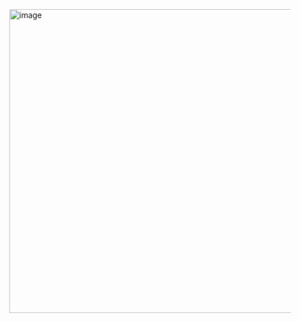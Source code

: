 <img width="545" alt="image" src="https://github.com/user-attachments/assets/d9600552-1fdf-447a-a798-4560fe56d109" />
